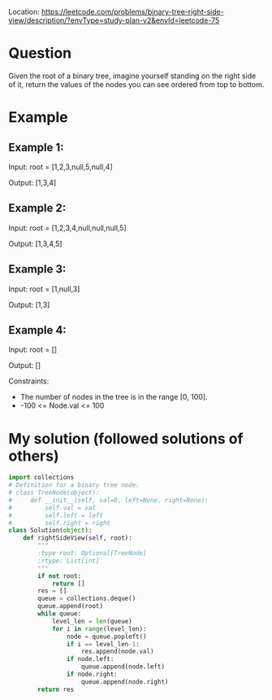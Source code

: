 Location: https://leetcode.com/problems/binary-tree-right-side-view/description/?envType=study-plan-v2&envId=leetcode-75
# Question

Given the root of a binary tree, imagine yourself standing on the right side of it, return the values of the nodes you can see ordered from top to bottom.

# Example

## Example 1:

Input: root = [1,2,3,null,5,null,4]

Output: [1,3,4]


## Example 2:

Input:  root = [1,2,3,4,null,null,null,5]

Output:  [1,3,4,5]

## Example 3:

Input:  root = [1,null,3]

Output: [1,3]

## Example 4:

Input:  root = []

Output: []

Constraints:

- The number of nodes in the tree is in the range [0, 100].
- -100 <= Node.val <= 100

# My solution (followed solutions of others)
```python
import collections
# Definition for a binary tree node.
# class TreeNode(object):
#     def __init__(self, val=0, left=None, right=None):
#         self.val = val
#         self.left = left
#         self.right = right
class Solution(object):
    def rightSideView(self, root):
        """
        :type root: Optional[TreeNode]
        :rtype: List[int]
        """
        if not root:
            return []
        res = []
        queue = collections.deque()
        queue.append(root)
        while queue:
            level_len = len(queue)
            for i in range(level_len):
                node = queue.popleft()
                if i == level_len-1:
                    res.append(node.val)
                if node.left:
                    queue.append(node.left)
                if node.right:
                    queue.append(node.right)
        return res

```
